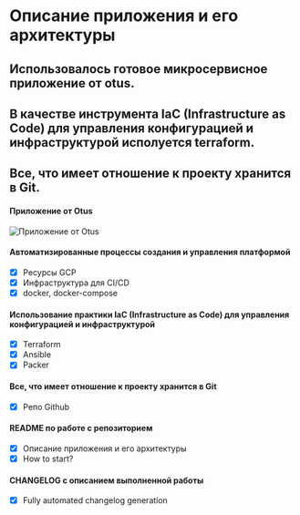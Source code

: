 # Описание приложения и его архитектуры

## Использовалось готовое микросервисное приложение от otus.

## В качестве инструмента IaC (Infrastructure as Code) для управления конфигурацией и инфраструктурой исполуется terraform.

## Все, что имеет отношение к проекту хранится в Git.

#### Приложение от Otus

![Приложение от Otus]()

#### Автоматизированные процессы создания и управления платформой

- [x] Ресурсы GCP
- [x] Инфраструктура для CI/CD
- [x] docker, docker-compose

#### Использование практики IaC (Infrastructure as Code) для управления конфигурацией и инфраструктурой

- [x] Terraform
- [x] Ansible
- [x] Packer

#### Все, что имеет отношение к проекту хранится в Git

- [x] Репо Github

#### README по работе с репозиторием

- [x] Описание приложения и его архитектуры
- [x] How to start?

#### CHANGELOG с описанием выполненной работы

- [x] Fully automated changelog generation



